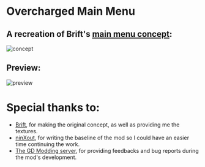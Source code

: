 # Overcharged Main Menu

## A recreation of Brift's [main menu concept](https://x.com/BriftXD/status/1793841225298285024):

![concept](./ninxout.redash/concept.png?scale=0.6)

## Preview:

![preview](./ninxout.redash/preview.png?scale=0.6)

# Special thanks to:
- [Brift](https://twitter.com/BriftXD), for making the original concept, as well as providing me the textures.
- [ninXout](https://github.com/ninXout), for writing the baseline of the mod so I could have an easier time continuing the work.
- [The GD Modding server](https://discord.gg/gd-modding-822510988409831486), for providing feedbacks and bug reports during the mod's development.